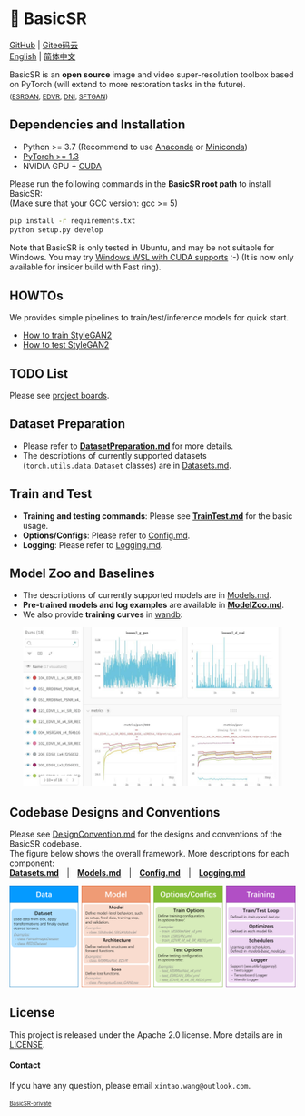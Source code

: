 # :rocket: BasicSR

[GitHub](https://github.com/xinntao/BasicSR) | [Gitee码云](https://gitee.com/xinntao/BasicSR) <br>
[English](README.md) | [简体中文](README_CN.md)

BasicSR is an **open source** image and video super-resolution toolbox based on PyTorch (will extend to more restoration tasks in the future).<br>
<sub>([ESRGAN](https://github.com/xinntao/ESRGAN), [EDVR](https://github.com/xinntao/EDVR), [DNI](https://github.com/xinntao/DNI), [SFTGAN](https://github.com/xinntao/SFTGAN))</sub>

## Dependencies and Installation

- Python >= 3.7 (Recommend to use [Anaconda](https://www.anaconda.com/download/#linux) or [Miniconda](https://docs.conda.io/en/latest/miniconda.html))
- [PyTorch >= 1.3](https://pytorch.org/)
- NVIDIA GPU + [CUDA](https://developer.nvidia.com/cuda-downloads)

Please run the following commands in the **BasicSR root path** to install BasicSR:<br>
(Make sure that your GCC version: gcc >= 5)

```bash
pip install -r requirements.txt
python setup.py develop
```

Note that BasicSR is only tested in Ubuntu, and may be not suitable for Windows. You may try [Windows WSL with CUDA supports](https://docs.microsoft.com/en-us/windows/win32/direct3d12/gpu-cuda-in-wsl) :-) (It is now only available for insider build with Fast ring).

## HOWTOs

We provides simple pipelines to train/test/inference models for quick start.

- [How to train StyleGAN2](docs/HOWTOs.md#How-to-train-StyleGAN2)
- [How to test StyleGAN2](docs/HOWTOs.md#How-to-test-StyleGAN2)


## TODO List

Please see [project boards](https://github.com/xinntao/BasicSR/projects).

## Dataset Preparation

- Please refer to **[DatasetPreparation.md](docs/DatasetPreparation.md)** for more details.
- The descriptions of currently supported datasets (`torch.utils.data.Dataset` classes) are in [Datasets.md](docs/Datasets.md).

## Train and Test

- **Training and testing commands**: Please see **[TrainTest.md](docs/TrainTest.md)** for the basic usage.
- **Options/Configs**: Please refer to [Config.md](docs/Config.md).
- **Logging**: Please refer to [Logging.md](docs/Logging.md).

## Model Zoo and Baselines

- The descriptions of currently supported models are in [Models.md](docs/Models.md).
- **Pre-trained models and log examples** are available in **[ModelZoo.md](docs/ModelZoo.md)**.
- We also provide **training curves** in [wandb](https://app.wandb.ai/xintao/basicsr):

<p align="center">
<a href="https://app.wandb.ai/xintao/basicsr" target="_blank">
   <img src="./assets/wandb.jpg" height="280">
</a></p>

## Codebase Designs and Conventions

Please see [DesignConvention.md](docs/DesignConvention.md) for the designs and conventions of the BasicSR codebase.<br>
The figure below shows the overall framework. More descriptions for each component: <br>
**[Datasets.md](docs/Datasets.md)**&emsp;|&emsp;**[Models.md](docs/Models.md)**&emsp;|&emsp;**[Config.md](Config.md)**&emsp;|&emsp;**[Logging.md](docs/Logging.md)**

![overall_structure](./assets/overall_structure.png)

## License

This project is released under the Apache 2.0 license.
More details are in [LICENSE](LICENSE/README.md).

#### Contact

If you have any question, please email `xintao.wang@outlook.com`.

<sub><sup>[BasicSR-private](https://github.com/xinntao/BasicSR-private)</sup></sub>
